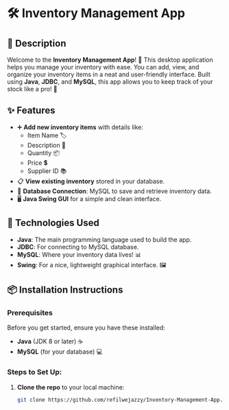 # 🛠️ Inventory Management App

## 🌟 Description
Welcome to the **Inventory Management App**! 🎉 This desktop application helps you manage your inventory with ease. You can add, view, and organize your inventory items in a neat and user-friendly interface. Built using **Java**, **JDBC**, and **MySQL**, this app allows you to keep track of your stock like a pro! 🚀

## ✨ Features
- ➕ **Add new inventory items** with details like:
  - Item Name 🏷️
  - Description 📜
  - Quantity 📦
  - Price 💲
  - Supplier ID 📚
- 📋 **View existing inventory** stored in your database.
- 🔗 **Database Connection**: MySQL to save and retrieve inventory data.
- 🖥️ **Java Swing GUI** for a simple and clean interface.

## 🔧 Technologies Used
- **Java**: The main programming language used to build the app.
- **JDBC**: For connecting to MySQL database.
- **MySQL**: Where your inventory data lives! 📊
- **Swing**: For a nice, lightweight graphical interface. 🖼️

## 📦 Installation Instructions

### Prerequisites
Before you get started, ensure you have these installed:
- **Java** (JDK 8 or later) ☕
- **MySQL** (for your database) 💻

### Steps to Set Up:
1. **Clone the repo** to your local machine:
   ```bash
   git clone https://github.com/refilwejazzy/Inventory-Management-App.git
